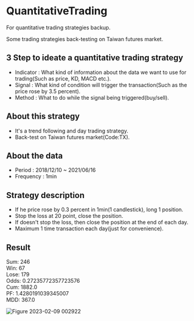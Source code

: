 # QuantitativeTrading

For quantitative trading strategies backup.

Some trading strategies back-testing on Taiwan futures market. 

## 3 Step to ideate a quantitative trading strategy
- Indicator : What kind of information about the data we want to use for trading(Such as price, KD, MACD etc.).
- Signal : What kind of condition will trigger the transaction(Such as the price rose by 3.5 percent).
- Method : What to do while the signal being triggered(buy/sell).

## About this strategy
- It's a trend following and day trading strategy.
- Back-test on Taiwan futures market(Code:TX).

## About the data
- Period : 2018/12/10 ~ 2021/06/16
- Frequency : 1min

## Strategy description
- If he price rose by 0.3 percent in 1min(1 candlestick), long 1 position.
- Stop the loss at 20 point, close the position.
- If doesn't stop the loss, then close the position at the end of each day.
- Maximum 1 time transaction each day(just for convenience).

## Result
Sum: 246  
Win: 67  
Lose: 179  
Odds: 0.27235772357723576  
Cum: 1882.0  
PF: 1.4280191039345007  
MDD: 367.0  

![Figure 2023-02-09 002922](https://user-images.githubusercontent.com/34659552/217591381-591efa46-821c-45aa-ba19-2fdce3065edf.png)
